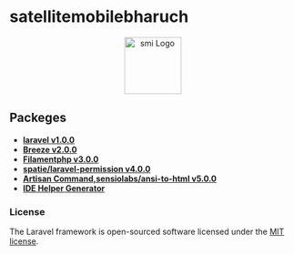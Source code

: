# satellitemobilebharuch
<p align="center">
<a href="https://www.satellitemobilebharuch.com" target="_blank">
<img src="https://www.satellitemobilebharuch.com/img/logo/smi3.png" width="100" alt="smi Logo">
</a>
</p>

## Packeges
- **[laravel v1.0.0](https://laravel.com)**
- **[Breeze v2.0.0](https://laravel.com/docs/10.x/starter-kits#breeze-and-livewire)**
- **[Filamentphp v3.0.0](https://filamentphp.com/docs/3.x/panels/installation)**
- **[spatie/laravel-permission v4.0.0](https://spatie.be/docs/laravel-permission/v6/installation-laravel)**
- **[Artisan Command,sensiolabs/ansi-to-html v5.0.0](https://symfony.com/doc/current/console/command_in_controller.html)**
- **[IDE Helper Generator](https://github.com/barryvdh/laravel-ide-helper)**
### License
The Laravel framework is open-sourced software licensed under the [MIT license](https://opensource.org/licenses/MIT).